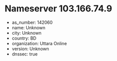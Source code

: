 # Nameserver 103.166.74.9

* as_number: 142060
* name: Unknown
* city: Unknown
* country: BD
* organization: Uttara Online
* version: Unknown
* dnssec: true
